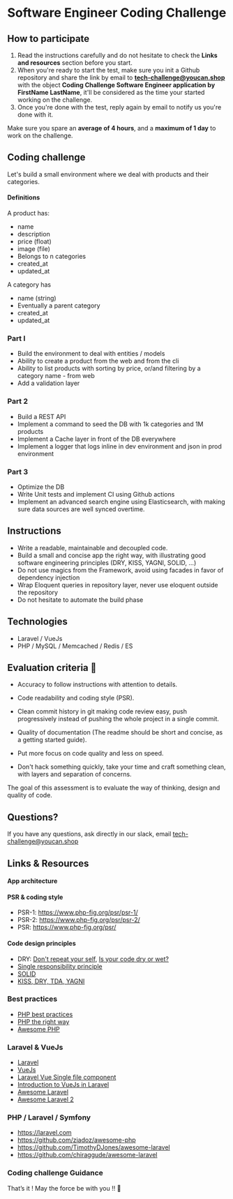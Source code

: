# Software Engineer Coding Challenge

## How to participate

1. Read the instructions carefully and do not hesitate to check the **Links and resources** section before you start. 
2. When you're ready to start the test, make sure you init a Github repository and share the link by email to **tech-challenge@youcan.shop** with the object **Coding Challenge Software Engineer application by FirstName LastName**, it'll be considered as the time your started working on the challenge.
3. Once you're done with the test, reply again by email to notify us you're done with it. 

Make sure you spare an **average of 4 hours**, and a **maximum of 1 day** to work on the challenge.

## Coding challenge

Let's build a small environment where we deal with products and their categories.

#### Definitions

A product has:
- name
- description
- price (float)
- image (file)
- Belongs to n categories
- created_at
- updated_at

A category has
- name (string)
- Eventually a parent category
- created_at
- updated_at

### Part I
- Build the environment to deal with entities / models
- Ability to create a product from the web and from the cli
- Ability to list products with sorting by price, or/and filtering by a category name - from web
- Add a validation layer

### Part 2
- Build a REST API
- Implement a command to seed the DB with 1k categories and 1M products 
- Implement a Cache layer in front of the DB everywhere
- Implement a logger that logs inline in dev environment and json in prod environment

### Part 3
- Optimize the DB
- Write Unit tests and implement CI using Github actions 
- Implement an advanced search engine using Elasticsearch, with making sure data sources are well synced overtime.

## Instructions
- Write a readable, maintainable and decoupled code.
- Build a small and concise app the right way, with illustrating good software engineering principles (DRY, KISS, YAGNI, SOLID, ...)
- Do not use magics from the Framework, avoid using facades in favor of dependency injection
- Wrap Eloquent queries in repository layer, never use eloquent outside the repository
- Do not hesitate to automate the build phase

## Technologies
- Laravel / VueJs
- PHP / MySQL / Memcached / Redis / ES

## Evaluation criteria 🚨
- Accuracy to follow instructions with attention to details.
- Code readability and coding style (PSR).
- Clean commit history in git making code review easy, push progressively instead of pushing the whole project in a single commit.
- Quality of documentation (The readme should be short and concise, as a getting started guide).


- Put more focus on code quality and less on speed. 
- Don't hack something quickly, take your time and craft something clean, with layers and separation of concerns.

The goal of this assessment is to evaluate the way of thinking, design and quality of code. 

## Questions?

If you have any questions, ask directly in our slack, email tech-challenge@youcan.shop  

## Links & Resources

#### App architecture



#### PSR & coding style
- PSR-1: https://www.php-fig.org/psr/psr-1/
- PSR-2: https://www.php-fig.org/psr/psr-2/
- PSR: https://www.php-fig.org/psr/

#### Code design principles
- DRY: [Don't repeat your self](https://deviq.com/don-t-repeat-yourself/), [Is your code dry or wet?](https://www.softwareyoga.com/is-your-code-dry-or-wet/)
- [Single responsibility principle](https://deviq.com/single-responsibility-principle/)
- [SOLID](https://deviq.com/solid/)   
- [KISS, DRY, TDA, YAGNI](https://medium.com/@derodu/design-patterns-kiss-dry-tda-yagni-soc-828c112b89ee)

### Best practices

- [PHP best practices](https://phpbestpractices.org/)
- [PHP the right way](https://phptherightway.com/)
- [Awesome PHP](https://github.com/ziadoz/awesome-php)

### Laravel & VueJs

- [Laravel](https://laravel.com)
- [VueJs](https://vuejs.org/v2/guide/)
- [Laravel Vue Single file component](https://medium.com/plint-sites/javascript-in-laravel-vue-single-file-components-69be12033d98)
- [Introduction to VueJs in Laravel](https://medium.com/justlaravel/introduction-to-vue-js-in-laravel-e8757174e58e)
- [Awesome Laravel](https://github.com/TimothyDJones/awesome-laravel)
- [Awesome Laravel 2](https://github.com/chiraggude/awesome-laravel)

### PHP / Laravel / Symfony
- https://laravel.com
- https://github.com/ziadoz/awesome-php
- https://github.com/TimothyDJones/awesome-laravel
- https://github.com/chiraggude/awesome-laravel

### Coding challenge Guidance
That’s it ! May the force be with you !! 🖖 
